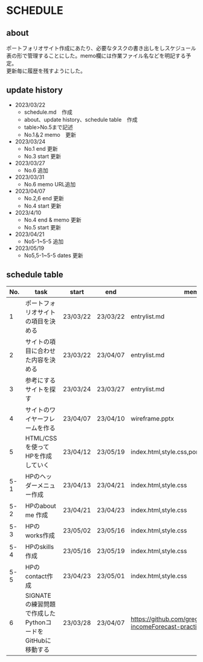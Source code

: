 # SCHEDULE

## about
ポートフォリオサイト作成にあたり、必要なタスクの書き出しをしスケジュール表の形で管理することにした。memo欄には作業ファイル名などを明記する予定。<br>
更新毎に履歴を残すようにした。

## update history
* 2023/03/22 
  * schedule.md　作成<br>
  * about、update history、schedule table　作成<br>
  * table>No.5まで記述<br>
  * No.1＆2 memo　更新
* 2023/03/24
  * No.1 end 更新
  * No.3 start 更新 
* 2023/03/27
  * No.6 追加
* 2023/03/31
  * No.6 memo URL追加
* 2023/04/07
  * No.2,6 end 更新
  * No.4 start 更新
* 2023/4/10
  * No.4 end & memo 更新
  * No.5 start 更新
* 2023/04/21
  * No5-1~5-5 追加
* 2023/05/19
  * No5,5-1~5-5 dates 更新

## schedule table
|No.|task|start|end|memo|
|-|-|-|-|-|
|1|ポートフォリオサイトの項目を決める|23/03/22|23/03/22|entrylist.md|
|2|サイトの項目に合わせた内容を決める|23/03/22|23/04/07|entrylist.md|
|3|参考にするサイトを探す|23/03/24|23/03/27|entrylist.md|
|4|サイトのワイヤーフレームを作る|23/04/07|23/04/10|wireframe.pptx|
|5|HTML/CSSを使ってHPを作成していく|23/04/12|23/05/19|index.html,style.css,portfolio.js|
|5-1|HPのヘッダーメニュー作成|23/04/13|23/04/21|index.html,style.css|
|5-2|HPのabout me 作成|23/04/21|23/04/23|index.html,style.css|
|5-3|HPのworks作成|23/05/02|23/05/16|index.html,style.css|
|5-4|HPのskills作成|23/05/16|23/05/19|index.html,style.css|
|5-5|HPのcontact作成|23/04/23|23/05/01|index.html,style.css|
|6|SIGNATEの練習問題で作成したPythonコードをGitHubに移動する|23/03/28|23/04/07|https://github.com/gregor01377/SIGNATE-incomeForecast-practice|